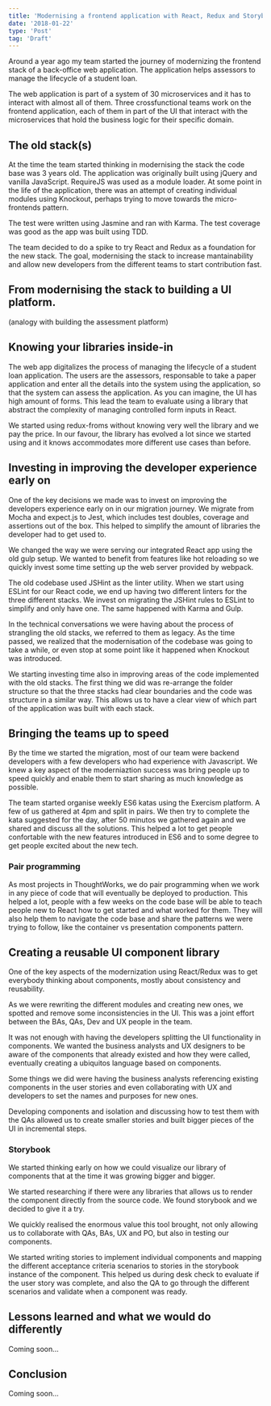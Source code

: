 ```yaml
---
title: 'Modernising a frontend application with React, Redux and Storybook'
date: '2018-01-22'
type: 'Post'
tag: 'Draft'
---
```


Around a year ago my team started the journey of modernizing the frontend stack of a back-office web application. The application helps assessors to manage the lifecycle of a student loan.

The web application is part of a system of 30 microservices and it has to interact with almost all of them. Three crossfunctional teams work on the frontend application, each of them in part of the UI that interact with the microservices that hold the business logic for their specific domain.

## The old stack(s)

At the time the team started thinking in modernising the stack the code base was 3 years old. The application was originally built using jQuery and vanilla JavaScript. RequireJS was used as a module loader. At some point in the life of the application, there was an attempt of creating individual modules using Knockout, perhaps trying to move towards the micro-frontends pattern.

The test were written using Jasmine and ran with Karma. The test coverage was good as the app was built using TDD.

The team decided to do a spike to try React and Redux as a foundation for the new stack. The goal, modernising the stack to increase mantainability and allow new developers from the different teams to start contribution fast.

## From modernising the stack to building a UI platform.

(analogy with building the assessment platform)

## Knowing your libraries inside-in

The web app digitalizes the process of managing the lifecycle of a student loan application. The users are the assessors, responsable to take a paper application and enter all the details into the system using the application, so that the system can assess the application. As you can imagine, the UI has high amount of forms. This lead the team to evaluate using a library that abstract the complexity of managing controlled form inputs in React.

We started using redux-froms without knowing very well the library and we pay the price. In our favour, the library has evolved a lot since we started using and it knows accommodates more different use cases than before.

## Investing in improving the developer experience early on

One of the key decisions we made was to invest on improving the developers experience early on in our migration journey. We migrate from Mocha and expect.js to Jest, which includes test doubles, coverage and assertions out of the box. This helped to simplify the amount of libraries the developer had to get used to.

We changed the way we were serving our integrated React app using the old gulp setup. We wanted to benefit from features like hot reloading so we quickly invest some time setting up the web server provided by webpack.

The old codebase used JSHint as the linter utility. When we start using ESLint for our React code, we end up having two different linters for the three different stacks. We invest on migrating the JSHint rules to ESLint to simplify and only have one. The same happened with Karma and Gulp.

In the technical conversations we were having about the process of strangling the old stacks, we referred to them as legacy. As the time passed, we realized that the modernisation of the codebase was going to take a while, or even stop at some point like it happened when Knockout was introduced.

We starting investing time also in improving areas of the code implemented with the old stacks. The first thing we did was re-arrange the folder structure so that the three stacks had clear boundaries and the code was structure in a similar way. This allows us to have a clear view of which part of the application was built with each stack.

<!-- Photo of folder structure -->

## Bringing the teams up to speed

By the time we started the migration, most of our team were backend developers with a few developers who had experience with Javascript. We knew a key aspect of the moderniaztion success was bring people up to speed quickly and enable them to start sharing as much knowledge as possible.

The team started organise weekly ES6 katas using the Exercism platform. A few of us gathered at 4pm and split in pairs. We then try to complete the kata suggested for the day, after 50 minutos we gathered again and we shared and discuss all the solutions. This helped a lot to get people confortable with the new features introduced in ES6 and to some degree to get people excited about the new tech.

### Pair programming

As most projects in ThoughtWorks, we do pair programming when we work in any piece of code that will eventually be deployed to production. This helped a lot, people with a few weeks on the code base will be able to teach people new to React how to get started and what worked for them. They will also help them to navigate the code base and share the patterns we were trying to follow, like the container vs presentation components pattern.

<!-- image of that pattern? -->

<!-- Katas -->

<!-- Mobbing -->

## Creating a reusable UI component library

One of the key aspects of the modernization using React/Redux was to get everybody thinking about components, mostly about consistency and reusability.

As we were rewriting the different modules and creating new ones, we spotted and remove some inconsistencies in the UI. This was a joint effort between the BAs, QAs, Dev and UX people in the team.

It was not enough with having the developers splitting the UI functionality in components. We wanted the business analysts and UX designers to be aware of the components that already existed and how they were called, eventually creating a ubiquitos language based on components.

Some things we did were having the business analysts referencing existing components in the user stories and even collaborating with UX and developers to set the names and purposes for new ones.

Developing components and isolation and discussing how to test them with the QAs allowed us to create smaller stories and built bigger pieces of the UI in incremental steps.

### Storybook

We started thinking early on how we could visualize our library of components that at the time it was growing bigger and bigger.

We started researching if there were any libraries that allows us to render the component directly from the source code. We found storybook and we decided to give it a try.

We quickly realised the enormous value this tool brought, not only allowing us to collaborate with QAs, BAs, UX and PO, but also in testing our components.

We started writing stories to implement individual components and mapping the different acceptance criteria scenarios to stories in the storybook instance of the component. This helped us during desk check to evaluate if the user story was complete, and also the QA to go through the different scenarios and validate when a component was ready.

<!-- [knobs] -->

## Lessons learned and what we would do differently

Coming soon...

## Conclusion

Coming soon...
